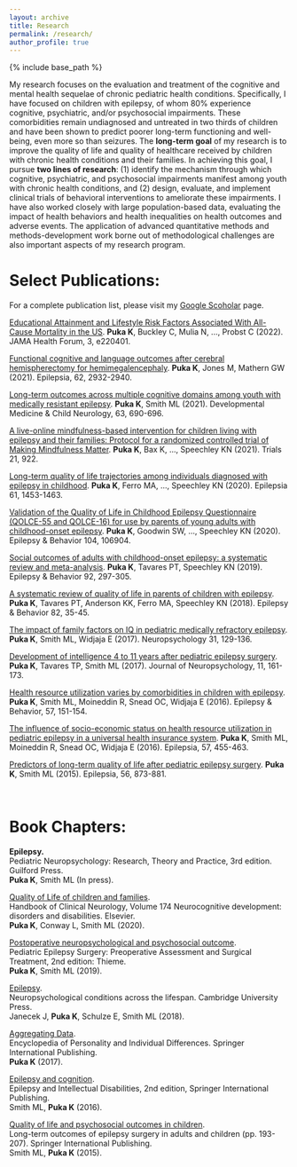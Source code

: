 ```yaml
---
layout: archive
title: Research
permalink: /research/
author_profile: true
---
```


{% include base_path %}

My research focuses on the evaluation and treatment of the cognitive and mental health sequelae of chronic pediatric health conditions. Specifically, I have focused on children with epilepsy, of whom 80% experience cognitive, psychiatric, and/or psychosocial impairments. These comorbidities remain undiagnosed and untreated in two thirds of children and have been shown to predict poorer long-term functioning and well-being, even more so than seizures. The **long-term goal** of my research is to improve the quality of life and quality of healthcare received by children with chronic health conditions and their families. In achieving this goal, I pursue **two lines of research**: (1) identify the mechanism through which cognitive, psychiatric, and psychosocial impairments manifest among youth with chronic health conditions, and (2) design, evaluate, and implement clinical trials of behavioral interventions to ameliorate these impairments. I have also worked closely with large population-based data, evaluating the impact of health behaviors and health inequalities on health outcomes and adverse events. The application of advanced quantitative methods and methods-development work borne out of methodological challenges are also important aspects of my research program.




# Select Publications:	

For a complete publication list, please visit my [Google Scoholar](https://scholar.google.ca/citations?user=ulN-H0UAAAAJ&hl=en) page.

[Educational Attainment and Lifestyle Risk Factors Associated With All-Cause Mortality in the US](https://doi.org/10.1001/jamahealthforum.2022.0401). **Puka K**, Buckley C, Mulia N, ..., Probst C (2022). JAMA Health Forum, 3, e220401.

[Functional cognitive and language outcomes after cerebral hemispherectomy for hemimegalencephaly](https://doi.org/10.1111/epi.17088). **Puka K**, Jones M, Mathern GW (2021). Epilepsia, 62, 2932-2940. 

[Long-term outcomes across multiple cognitive domains among youth with medically resistant epilepsy](https://doi.org/10.1111/dmcn.14815). **Puka K**, Smith ML (2021). Developmental Medicine & Child Neurology, 63, 690-696.

[A live-online mindfulness-based intervention for children living with epilepsy and their families: Protocol for a randomized controlled trial of Making Mindfulness Matter](https://doi.org/10.1186/s13063-020-04792-3). **Puka K**, Bax K, ..., Speechley KN (2021). Trials 21, 922. 

[Long-term quality of life trajectories among individuals diagnosed with epilepsy in childhood](https://doi.org/10.1111/epi.16579). **Puka K**, Ferro MA, ..., Speechley KN (2020). Epilepsia 61, 1453-1463. 

[Validation of the Quality of Life in Childhood Epilepsy Questionnaire (QOLCE-55 and QOLCE-16) for use by parents of young adults with childhood-onset epilepsy](https://doi.org/10.1016/j.yebeh.2020.106904). **Puka K**, Goodwin SW, ..., Speechley KN (2020). Epilepsy & Behavior 104, 106904.

[Social outcomes of adults with childhood-onset epilepsy: a systematic review and meta-analysis](http://doi.org/10.1016/j.yebeh.2019.01.012). **Puka K**, Tavares PT, Speechley KN (2019). Epilepsy & Behavior 92, 297-305.

[A systematic review of quality of life in parents of children with epilepsy](https://doi.org/10.1016/j.yebeh.2018.03.008). **Puka K**, Tavares PT, Anderson KK, Ferro MA, Speechley KN (2018). Epilepsy & Behavior 82, 35-45.

[The impact of family factors on IQ in pediatric medically refractory epilepsy](https://doi.org/10.1037/neu0000308). **Puka K**, Smith ML, Widjaja E (2017). Neuropsychology 31, 129-136.

[Development of intelligence 4 to 11 years after pediatric epilepsy surgery](https://doi.org/10.1111/jnp.12081). **Puka K**, Tavares TP, Smith ML (2017). Journal of Neuropsychology, 11, 161-173.

[Health resource utilization varies by comorbidities in children with epilepsy](https://doi.org/10.1016/j.yebeh.2016.02.011). **Puka K**, Smith ML, Moineddin R, Snead OC, Widjaja E (2016). Epilepsy & Behavior, 57, 151-154. 

[The influence of socio-economic status on health resource utilization in pediatric epilepsy in a universal health insurance system](https://doi.org/10.1111/epi.13290). **Puka K**, Smith ML, Moineddin R, Snead OC, Widjaja E (2016). Epilepsia, 57, 455-463. 

[Predictors of long-term quality of life after pediatric epilepsy surgery](https://doi.org/10.1111/epi.13004). **Puka K**, Smith ML (2015). Epilepsia, 56, 873-881. 

<br>


# Book Chapters:	

**Epilepsy.**<br> 
Pediatric Neuropsychology: Research, Theory and Practice, 3rd edition. Guilford Press.<br>
**Puka K**, Smith ML (In press). 

[Quality of Life of children and families](https://doi.org/10.1016/B978-0-444-64148-9.00028-4).<br>
Handbook of Clinical Neurology, Volume 174 Neurocognitive development: disorders and disabilities. Elsevier.<br>
**Puka K**, Conway L, Smith ML (2020).

[Postoperative neuropsychological and psychosocial outcome](https://doi.org/10.1055/b-0039-171706).<br>
Pediatric Epilepsy Surgery: Preoperative Assessment and Surgical Treatment, 2nd edition: Thieme.<br>
**Puka K**, Smith ML (2019).

[Epilepsy](https://doi.org/10.1017/9781316996751.011).<br>
Neuropsychological conditions across the lifespan. Cambridge University Press.<br>
Janecek J, **Puka K**, Schulze E, Smith ML (2018).


[Aggregating Data](https://doi.org/10.1007/978-3-319-28099-8_1278-1).<br>
Encyclopedia of Personality and Individual Differences. Springer International Publishing. <br>
**Puka K** (2017).


[Epilepsy and cognition](https://doi.org/10.1007/978-3-319-39144-1_13). <br>
Epilepsy and Intellectual Disabilities, 2nd edition, Springer International Publishing. <br>
Smith ML, **Puka K** (2016). 


[Quality of life and psychosocial outcomes in children](https://doi.org/10.1007/978-3-319-17783-0_13). <br>
Long-term outcomes of epilepsy surgery in adults and children (pp. 193-207). Springer International Publishing.<br>
Smith ML, **Puka K** (2015).
